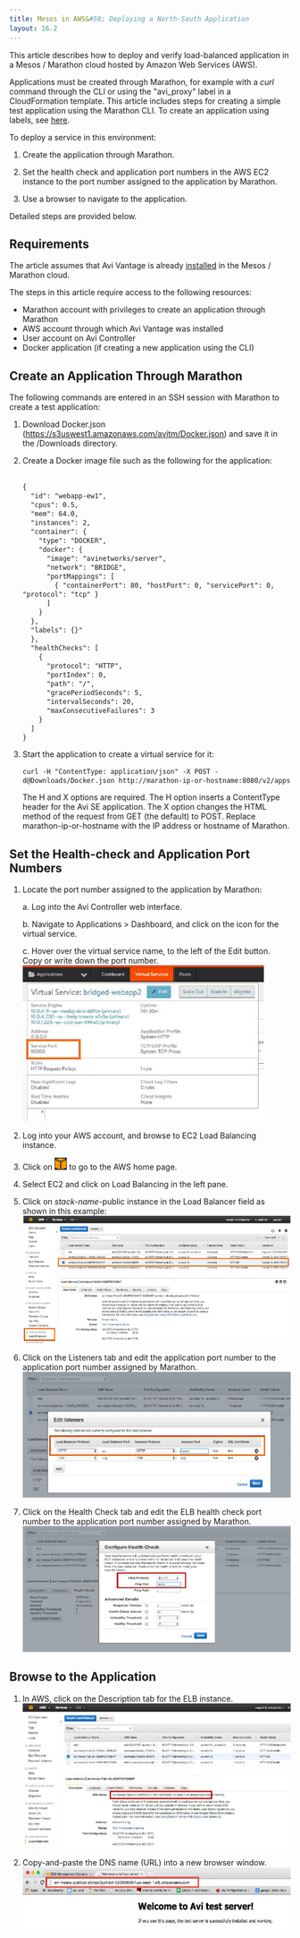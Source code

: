 ```yaml
---
title: Mesos in AWS&#58; Deploying a North-South Application
layout: 16.2
---
```

This article describes how to deploy and verify load-balanced application in a Mesos / Marathon cloud hosted by Amazon Web Services (AWS).

Applications must be created through Marathon, for example with a *curl* command through the CLI or using the "avi_proxy" label in a CloudFormation template. This article includes steps for creating a simple test application using the Marathon CLI. To create an application using labels, see <a href="/docs/16.2/creating-applications-in-mesos-with-marathon-labels/">here</a>.

To deploy a service in this environment:
<ol> 
 <li> <p>Create the application through Marathon.</p> </li> 
 <li> <p>Set the health check and application port numbers in the AWS EC2 instance to the port number assigned to the application by Marathon.</p> </li> 
 <li> <p>Use a browser to navigate to the application.</p> </li> 
</ol> 

Detailed steps are provided below.

## Requirements

The article assumes that Avi Vantage is already <a href="/docs/16.2/installation-guides/installing-mesos-aws-using-the-vantage-cloudformation-template/">installed</a> in the Mesos / Marathon cloud.

The steps in this article require access to the following resources:

* Marathon account with privileges to create an application through Marathon 
* AWS account through which Avi Vantage was installed 
* User account on Avi Controller 
* Docker application (if creating a new application using the CLI)  

## Create an Application Through Marathon

The following commands are entered in an SSH session with Marathon to create a test application:
<ol> 
 <li> <p>Download Docker.json (<a href="https://s3uswest1.amazonaws.com/avitm/Docker.json">https://s3uswest1.amazonaws.com/avitm/Docker.json</a>) and save it in the /Downloads directory.</p> </li> 
 <li> <p>Create a Docker image file such as the following for the application:</p> <pre crayon="false" class="command-line language-bash" data-user="aviuser" data-host="avihost" data-output="1-100" white-space="pre"><code>
{
  "id": "webapp-ew1",
  "cpus": 0.5,
  "mem": 64.0,
  "instances": 2,
  "container": {
    "type": "DOCKER",
    "docker": {
      "image": "avinetworks/server",
      "network": "BRIDGE",
      "portMappings": [
        { "containerPort": 80, "hostPort": 0, "servicePort": 0, "protocol": "tcp" }
      ]
    }
  },
  "labels": {}"
  },
  "healthChecks": [
    {
      "protocol": "HTTP",
      "portIndex": 0,
      "path": "/",
      "gracePeriodSeconds": 5,
      "intervalSeconds": 20,
      "maxConsecutiveFailures": 3
    }
  ]
}
</code></pre> </li> 
 <li> Start the application to create a virtual service for it: <pre crayon="false" class="command-line language-bash" data-user="aviuser" data-host="avihost"><code>curl -H "Content­Type: application/json" -X POST -d@Downloads/Docker.json http://marathon-ip-or-hostname:8080/v2/apps</code></pre> <p> The H and X options are required. The H option inserts a Content­Type header for the Avi SE application. The X option changes the HTML method of the request from GET (the default) to POST. Replace marathon-ip-or-hostname with the IP address or hostname of Marathon. </p></li> 
</ol> 

## Set the Health-check and Application Port Numbers

<ol> 
 <li> <p>Locate the port number assigned to the application by Marathon:</p> <p>a. Log into the Avi Controller web interface.</p> <p>b. Navigate to Applications &gt; Dashboard, and click on the icon for the virtual service.</p> <p>c. Hover over the virtual service name, to the left of the Edit button. Copy or write down the port number. <a href="img/aws-mesos-vscreate0.jpg"><img src="img/aws-mesos-vscreate0.jpg" alt="aws-mesos-vscreate0" width="432" height="279" class="alignnone size-full wp-image-4613"></a></p> </li> 
 <li> <p>Log into your AWS account, and browse to EC2 Load Balancing instance.</p> </li> 
 <li> <p>Click on <span style="display:inline-block"><img src="img/aws-home-icon.jpg" alt="edit-icon" width="22" height="22" class="alignnone size-full wp-image-3558"></span> to go to the AWS home page.</p> </li> 
 <li> <p>Select EC2 and click on Load Balancing in the left pane.</p> </li> 
 <li> <p>Click on <em>stack-name</em>-public instance in the Load Balancer field as shown in this example: <a href="img/aws-mesos-vscreate.jpg"><img src="img/aws-mesos-vscreate.jpg" alt="aws-mesos-vscreate" width="528" height="228" class="alignnone size-full wp-image-4614"></a></p> </li> 
 <li> <p>Click on the Listeners tab and edit the application port number to the application port number assigned by Marathon. <a href="img/aws-mesos-vscreate2.jpg"><img src="img/aws-mesos-vscreate2.jpg" alt="aws-mesos-vscreate2" width="528" height="225" class="alignnone size-full wp-image-4616"></a></p> </li> 
 <li> <p>Click on the Health Check tab and edit the ELB health check port number to the application port number assigned by Marathon. <a href="img/aws-mesos-vscreate3.jpg"><img src="img/aws-mesos-vscreate3.jpg" alt="aws-mesos-vscreate3" width="528" height="225" class="alignnone size-full wp-image-4615"></a></p> </li> 
</ol> 

## Browse to the Application

<ol> 
 <li> <p>In AWS, click on the Description tab for the ELB instance. <a href="img/aws-mesos-vscreate4.jpg"><img src="img/aws-mesos-vscreate4.jpg" alt="aws-mesos-vscreate4" width="528" height="259" class="alignnone size-full wp-image-4617"></a></p> </li> 
 <li> <p>Copy-and-paste the DNS name (URL) into a new browser window. <a href="img/aws-mesos-vscreate5.jpg"><img src="img/aws-mesos-vscreate5.jpg" alt="aws-mesos-vscreate5" width="528" height="114" class="alignnone size-full wp-image-4618"></a></p> </li> 
</ol> 